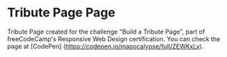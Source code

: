 # Tribute Page Page

Tribute Page created for the challenge "Build a Tribute Page", part of freeCodeCamp's Responsive Web Design certification.
You can check the page at [CodePen] (https://codepen.io/mapocalypse/full/ZEWKxLv).